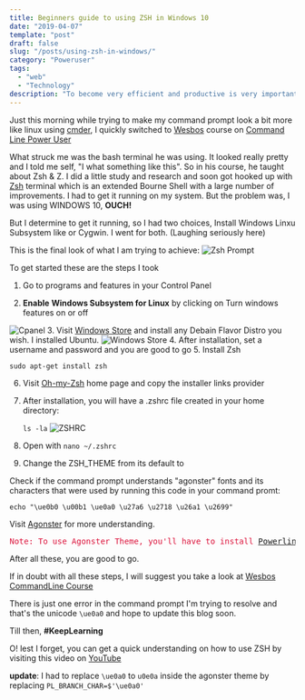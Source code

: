 ```yaml
---
title: Beginners guide to using ZSH in Windows 10
date: "2019-04-07"
template: "post"
draft: false
slug: "/posts/using-zsh-in-windows/"
category: "Poweruser"
tags:
  - "web"
  - "Technology"
description: "To become very efficient and productive is very important in the tech world. Having the right tools to get the job done faster is essential. No tool comes to the heart of developers than a good terminal. Thus, I decided to explore the Z-Shell for Windows environment. Nut right?"
---
```


Just this morning while trying to make my command prompt look a bit more like linux using <a href="https://cmder.net" target="_blank">cmder</a>, I quickly switched to <a href="https://twitter.com/wesbos" target="_blank">Wesbos</a> course on <a href="http://commandlinepoweruser.com" target="_blank">Command Line Power User</a>

What struck me was the bash terminal he was using. It looked really pretty and I told me self, "I what something like this". So in his course, he taught about Zsh & Z. I did a little study and research and soon got hooked up with [Zsh](https://ohmyz.sh) terminal  which is an extended Bourne Shell with a large number of improvements. I had to get it running on my system. But the problem was, I was using WINDOWS 10, **OUCH!**

But I determine to get it running, so I had two choices, Install Windows Linxu Subsystem like or Cygwin. I went for both. (Laughing seriously here)

This is the final look of what I am trying to achieve:
![Zsh Prompt](/media/zshprompt.png)

To get started these are the steps I took

1. Go to programs and features in your Control Panel

2. __Enable__ **Windows Subsystem for Linux** by clicking on Turn windows features on or off 

![Cpanel](/media/cpanel.png)
3. Visit <a href="https://www.microsoft.com/en-lr/search?q=linux" target="_blank">Windows Store</a> and install any Debain Flavor Distro you wish. I installed Ubuntu.
   ![Windows Store](/media/windows_store.png)
4. After installation, set a username and password and you are good to go
5. Install Zsh  
   
   ```sudo apt-get install zsh```

6. Visit <a href="https://ohmyz.sh/" target="_blank">Oh-my-Zsh</a> home page and copy the installer links provider
7. After installation, you will have a .zshrc file created in your home directory:

	```ls -la``` 
![ZSHRC](/media/cmd-prompt.jpg)

8. Open with ```nano ~/.zshrc```
9. Change the ZSH_THEME from its default to 

Check if the command prompt understands "agonster" fonts and its characters that were used by running this code in your command promt:

```echo "\ue0b0 \u00b1 \ue0a0 \u27a6 \u2718 \u26a1 \u2699"```

Visit <a href="https://github.com/agnoster/agnoster-zsh-theme " target="_blank">Agonster</a> for more understanding.
 
<pre style="color:#DC143C">Note: To use Agonster Theme, you'll have to install <a href=" https://github.com/powerline/fonts" target="_blank">Powerline Fonts</a></pre>


After all these, you are good to go.

If in doubt with all these steps, I will suggest you take a look at <a href="http://commandlinepoweruser.com" target="_blank">Wesbos CommandLine Course</a>

There is just one error in the command prompt I'm trying to resolve and that's the unicode ```\ue0a0``` and hope to update this blog soon.

Till then, **#KeepLearning**

O! lest I forget, you can get a quick understanding on how to use ZSH by visiting this video on <a href="https://www.youtube.com/watch?v=Ojdk1lNXB0E" target="_blank">YouTube</a>

**update**:
I had to replace ```\ue0a0``` to ```u0e0a``` inside the agonster theme by replacing ```PL_BRANCH_CHAR=$'\ue0a0'```  